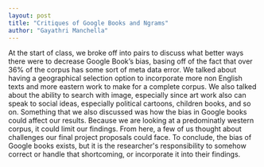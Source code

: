 ```yaml
---
layout: post
title: "Critiques of Google Books and Ngrams"
author: "Gayathri Manchella"
---
```


At the start of class, we broke off into pairs to discuss what better ways there were to decrease Google Book’s bias, basing off of the fact that over 36% of the corpus has some sort of meta data error. We talked about having a geographical selection option to incorporate more non English texts and more eastern work to make for a complete corpus. We also talked about the ability to search with image, especially since art work also can speak to social ideas, especially political cartoons, children books, and so on. Something that we also discussed was how the bias in Google books could affect our results. Because we are looking at a predominatly western corpus, it could limit our findings. From here, a few of us thought about challenges our final project proposals could face. To conclude, the bias of Google books exists, but it is the researcher's responsibility to somehow correct or handle that shortcoming, or incorporate it into their findings. 
